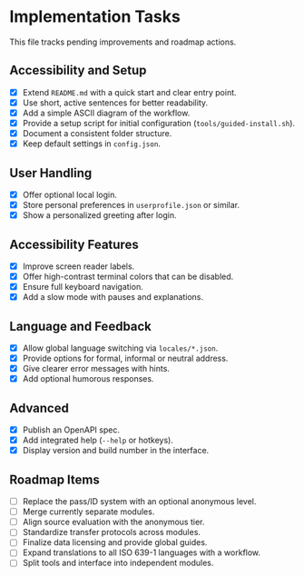 # Implementation Tasks

This file tracks pending improvements and roadmap actions.

## Accessibility and Setup
- [x] Extend `README.md` with a quick start and clear entry point.
- [x] Use short, active sentences for better readability.
- [x] Add a simple ASCII diagram of the workflow.
- [x] Provide a setup script for initial configuration (`tools/guided-install.sh`).
- [x] Document a consistent folder structure.
 - [x] Keep default settings in `config.json`.

## User Handling
- [x] Offer optional local login.
- [x] Store personal preferences in `userprofile.json` or similar.
- [x] Show a personalized greeting after login.

## Accessibility Features
- [x] Improve screen reader labels.
- [x] Offer high-contrast terminal colors that can be disabled.
- [x] Ensure full keyboard navigation.
- [x] Add a slow mode with pauses and explanations.

## Language and Feedback
- [x] Allow global language switching via `locales/*.json`.
 - [x] Provide options for formal, informal or neutral address.
- [x] Give clearer error messages with hints.
 - [x] Add optional humorous responses.

## Advanced
- [x] Publish an OpenAPI spec.
- [x] Add integrated help (`--help` or hotkeys).
 - [x] Display version and build number in the interface.

## Roadmap Items
- [ ] Replace the pass/ID system with an optional anonymous level.
- [ ] Merge currently separate modules.
- [ ] Align source evaluation with the anonymous tier.
- [ ] Standardize transfer protocols across modules.
- [ ] Finalize data licensing and provide global guides.
- [ ] Expand translations to all ISO 639-1 languages with a workflow.
- [ ] Split tools and interface into independent modules.
